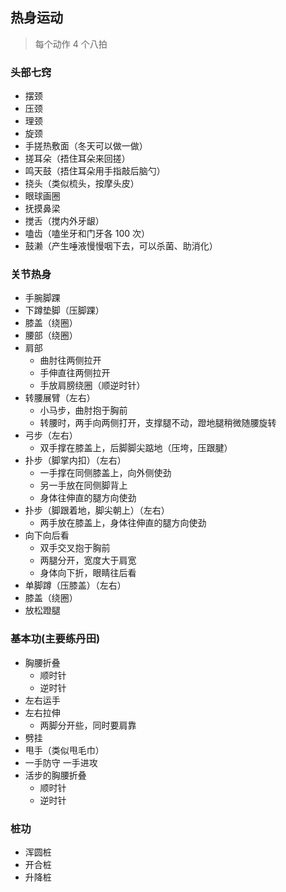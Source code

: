 ## 热身运动

> 每个动作 4 个八拍

### 头部七窍

- 摆颈
- 压颈
- 理颈
- 旋颈
- 手搓热敷面（冬天可以做一做）
- 搓耳朵（捂住耳朵来回搓）
- 鸣天鼓（捂住耳朵用手指敲后脑勺）
- 挠头（类似梳头，按摩头皮）
- 眼球画圈
- 抚摸鼻梁
- 搅舌（搅内外牙龈）
- 嗑齿（嗑坐牙和门牙各 100 次）
- 鼓濑（产生唾液慢慢咽下去，可以杀菌、助消化）

### 关节热身

- 手腕脚踝
- 下蹲垫脚（压脚踝）
- 膝盖（绕圈）
- 腰部（绕圈）
- 肩部
  - 曲肘往两侧拉开
  - 手伸直往两侧拉开
  - 手放肩膀绕圈（顺逆时针）
- 转腰展臂（左右）
  - 小马步，曲肘抱于胸前
  - 转腰时，两手向两侧打开，支撑腿不动，蹬地腿稍微随腰旋转
- 弓步（左右）
  - 双手撑在膝盖上，后脚脚尖踮地（压垮，压跟腱）
- 扑步（脚掌内扣）（左右）
  - 一手撑在同侧膝盖上，向外侧使劲
  - 另一手放在同侧脚背上
  - 身体往伸直的腿方向使劲
- 扑步（脚跟着地，脚尖朝上）（左右）
  - 两手放在膝盖上，身体往伸直的腿方向使劲
- 向下向后看
  - 双手交叉抱于胸前
  - 两腿分开，宽度大于肩宽
  - 身体向下折，眼睛往后看
- 单脚蹲（压膝盖）（左右）
- 膝盖（绕圈）
- 放松蹬腿

### 基本功(主要练丹田)

- 胸腰折叠
  - 顺时针
  - 逆时针
- 左右运手
- 左右拉伸
  - 两脚分开些，同时要肩靠
- 劈挂
- 甩手（类似甩毛巾）
- 一手防守 一手进攻
- 活步的胸腰折叠
  - 顺时针
  - 逆时针

### 桩功

- 浑圆桩
- 开合桩
- 升降桩
